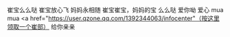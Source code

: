 崔宝么么哒
崔宝放心飞
妈妈永相随
崔宝崔宝，妈妈的宝
么么哒
爱你呦
爱心
mua
mua
<a href="https://user.qzone.qq.com/1392344063/infocenter"（按这里领取一个崔部）</a>
给你亲亲
